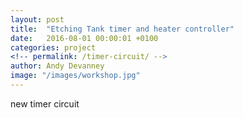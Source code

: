 ```yaml
---
layout: post
title:  "Etching Tank timer and heater controller"
date:   2016-08-01 00:00:01 +0100
categories: project
<!-- permalink: /timer-circuit/ -->
author: Andy Devanney
image: "/images/workshop.jpg"
---
```


new timer circuit
<!--more-->
